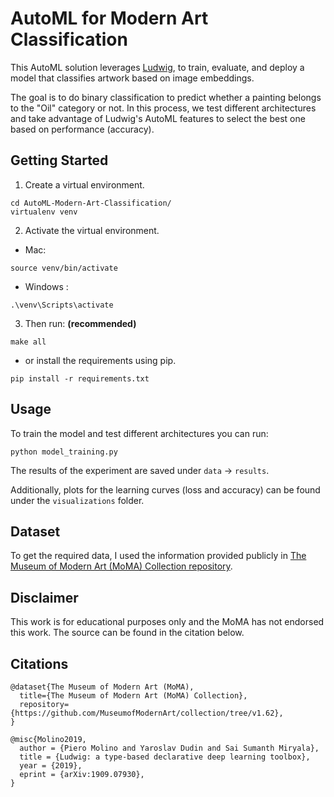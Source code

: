 # AutoML for Modern Art Classification

This AutoML solution leverages [Ludwig](https://ludwig-ai.github.io/ludwig-docs/0.5/index.html),
to train, evaluate, and deploy a model that classifies artwork based on image embeddings.

The goal is to do binary classification to predict whether a painting belongs to the "Oil" category or not. In this process, we test different architectures and take advantage of Ludwig's AutoML features to select the best one based on performance (accuracy).


## Getting Started

1) Create a virtual environment.

```
cd AutoML-Modern-Art-Classification/
virtualenv venv
```

2) Activate the virtual environment.
  
- Mac:
```
source venv/bin/activate
```

- Windows :

```
.\venv\Scripts\activate
```

3) Then run: **(recommended)**

```
make all
```

- or install the requirements using pip.

```
pip install -r requirements.txt
```


## Usage

To train the model and test different architectures you can run:

```
python model_training.py
```

The results of the experiment are saved under ```data``` -> ```results```.

Additionally, plots for the learning curves (loss and accuracy) can be found under the ```visualizations``` folder.

## Dataset

To get the required data, I used the information provided publicly in [The Museum of Modern Art (MoMA) Collection repository](https://github.com/MuseumofModernArt/collection/tree/v1.6).


## Disclaimer

This work is for educational purposes only and the MoMA has not endorsed this work. The source can be found in the citation below.


## Citations
```
@dataset{The Museum of Modern Art (MoMA),
  title={The Museum of Modern Art (MoMA) Collection},
  repository={https://github.com/MuseumofModernArt/collection/tree/v1.62},
}

@misc{Molino2019,
  author = {Piero Molino and Yaroslav Dudin and Sai Sumanth Miryala},
  title = {Ludwig: a type-based declarative deep learning toolbox},
  year = {2019},
  eprint = {arXiv:1909.07930},
}
```